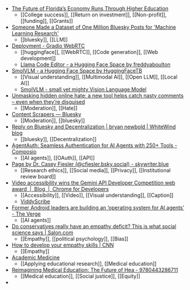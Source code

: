 - [The Future of Florida’s Economy Runs Through Higher Education](https://narratives.insidehighered.com/helios-florida-future-economy-higher-education/index.html)
	- [[College success]], [[Return on investment]], [[Non-profit]], [[funding]], [[Grants]]
- [Someone Made a Dataset of One Million Bluesky Posts for 'Machine Learning Research'](https://www.404media.co/someone-made-a-dataset-of-one-million-bluesky-posts-for-machine-learning-research/)
	- [[bluesky]], [[LLM]]
- [Deployment - Gradio WebRTC](https://freddyaboulton.github.io/gradio-webrtc/deployment/)
	- [[huggingface]], [[WebRTC]], [[Code generation]], [[Web development]]
	- [Llama Code Editor - a Hugging Face Space by freddyaboulton](https://huggingface.co/spaces/freddyaboulton/llama-code-editor)
- [SmolVLM - a Hugging Face Space by HuggingFaceTB](https://huggingface.co/spaces/HuggingFaceTB/SmolVLM)
	- [[Visual understanding]], [[Multimodal AI]], [[Open LLM]], [[Local AI]]
	- [SmolVLM - small yet mighty Vision Language Model](https://huggingface.co/blog/smolvlm)
- [Unmasking hidden online hate: a new tool helps catch nasty comments – even when they’re disguised](https://theconversation.com/unmasking-hidden-online-hate-a-new-tool-helps-catch-nasty-comments-even-when-theyre-disguised-244636)
	- [[Moderation]], [[Hate]]
- [Content Scrapers — Bluesky](https://bsky.app/profile/contentscrapers.bsky.social/lists/3lbqvvdsz7p2y)
	- [[Moderation]], [[bluesky]]
- [Reply on Bluesky and Decentralization | bryan newbold | WhiteWind blog](https://whtwnd.com/bnewbold.net/3lbvbtqrg5t2t)
	- [[bluesky]], [[Decentralization]]
- [AgentAuth: Seamless Authentication for AI Agents with 250+ Tools - Composio](https://composio.dev/agentauth/)
	- [[AI agents]], [[OAuth]], [[API]]
- [Page by Dr. Casey Fiesler (@cfiesler.bsky.social) - skywriter.blue](https://skywriter.blue/pages/cfiesler.bsky.social/post/3lbwurkbfcs2w)
	- [[Research ethics]], [[Social media]], [[Privacy]], [[Institutional review board]]
- [Video accessibility wins the Gemini API Developer Competition web award  |  Blog  |  Chrome for Developers](https://developer.chrome.com/blog/video-accessibility-gemini-competition?hl=en)
	- [[Accessibility]], [[Video]], [[Visual understanding]], [[Caption]]
	- [ViddyScribe](https://www.viddyscribe.com/)
- [Former Android leaders are building an ‘operating system for AI agents’ - The Verge](https://www.theverge.com/2024/11/27/24307525/android-leaders-dev-agents-ai-agent-operating-system-startup)
	- [[AI agents]]
- [Do conservatives really have an empathy deficit? This is what social science says | Salon.com](https://www.salon.com/2022/10/16/do-conservatives-really-have-an-empathy-deficit-this-is-what-social-science-says/?ref=theframelab.org)
	- [[Empathy]], [[political psychology]], [[Bias]]
- [How to develop your empathy skills | CNN](https://www.cnn.com/2020/06/24/health/develop-empathy-skills-wellness/index.html?ref=theframelab.org)
	- [[Empathy]]
- [Academic Medicine](https://journals.lww.com/academicmedicine/fulltext/2024/11000/what_are_we_made_for__mobilizing_medical_education.8.aspx)
	- [[Applying educational research]], [[Medical education]]
- [Reimagining Medical Education: The Future of Hea - 9780443286711](https://www.us.elsevierhealth.com/reimagining-medical-education-the-future-of-health-equity-and-social-justice-9780443286711.html)
	- [[Medical education]], [[Social justice]], [[Equity]]
-
